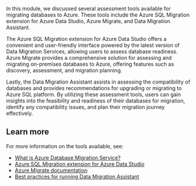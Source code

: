 In this module, we discussed several assessment tools available for migrating databases to Azure. These tools include the Azure SQL Migration extension for Azure Data Studio, Azure Migrate, and Data Migration Assistant. 

The Azure SQL Migration extension for Azure Data Studio offers a convenient and user-friendly interface powered by the latest version of Data Migration Services, allowing users to assess database readiness. Azure Migrate provides a comprehensive solution for assessing and migrating on-premises databases to Azure, offering features such as discovery, assessment, and migration planning. 

Lastly, the Data Migration Assistant assists in assessing the compatibility of databases and provides recommendations for upgrading or migrating to Azure SQL platform. By utilizing these assessment tools, users can gain insights into the feasibility and readiness of their databases for migration, identify any compatibility issues, and plan their migration journey effectively.

## Learn more

For more information on the tools available, see:

- [What is Azure Database Migration Service?](/azure/dms/dms-overview)
- [Azure SQL Migration extension for Azure Data Studio](/azure/dms/migration-using-azure-data-studio)
- [Azure Migrate documentation](/azure/migrate/)
- [Best practices for running Data Migration Assistant](/sql/dma/dma-bestpractices)
